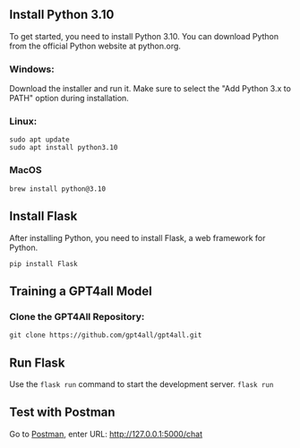 ## Install Python 3.10
To get started, you need to install Python 3.10. You can download Python from the official Python website at python.org.

### Windows:

Download the installer and run it.
Make sure to select the "Add Python 3.x to PATH" option during installation.

### Linux:
```
sudo apt update
sudo apt install python3.10
```

### MacOS
```
brew install python@3.10
```

## Install Flask
After installing Python, you need to install Flask, a web framework for Python.

``` pip install Flask ```

## Training a GPT4all Model

### Clone the GPT4All Repository:
`git clone https://github.com/gpt4all/gpt4all.git`

## Run Flask
Use the `flask run` command to start the development server.
`flask run`

## Test with Postman
Go to [Postman](https://www.postman.com), enter URL: http://127.0.0.1:5000/chat

